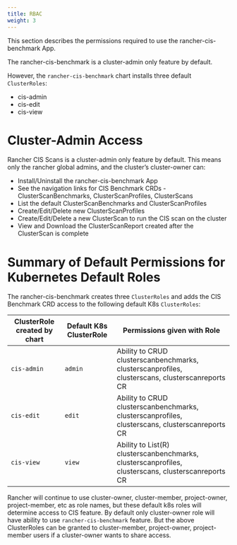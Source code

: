 ```yaml
---
title: RBAC
weight: 3
---
```


This section describes the permissions required to use the rancher-cis-benchmark App.

The rancher-cis-benchmark is a cluster-admin only feature by default.

However, the `rancher-cis-benchmark` chart installs three default `ClusterRoles`:
- cis-admin
- cis-edit
- cis-view

# Cluster-Admin Access

Rancher CIS Scans is a cluster-admin only feature by default.
This means only the rancher global admins, and the cluster’s cluster-owner can:

- Install/Uninstall the rancher-cis-benchmark App
- See the navigation links for CIS Benchmark CRDs - ClusterScanBenchmarks, ClusterScanProfiles, ClusterScans
- List the default ClusterScanBenchmarks and ClusterScanProfiles
- Create/Edit/Delete new ClusterScanProfiles
- Create/Edit/Delete a new ClusterScan to run the CIS scan on the cluster
- View and Download the ClusterScanReport created after the ClusterScan is complete


# Summary of Default Permissions for Kubernetes Default Roles

The rancher-cis-benchmark creates three `ClusterRoles` and adds the CIS Benchmark CRD access to the following default K8s `ClusterRoles`:

| ClusterRole created by chart | Default K8s ClusterRole  | Permissions given with Role
| ------------------------------| ---------------------------| ---------------------------|
| `cis-admin` | `admin`| Ability to CRUD clusterscanbenchmarks, clusterscanprofiles, clusterscans, clusterscanreports CR
| `cis-edit`| `edit` | Ability to CRUD clusterscanbenchmarks, clusterscanprofiles, clusterscans, clusterscanreports CR
| `cis-view` | `view `| Ability to List(R) clusterscanbenchmarks, clusterscanprofiles, clusterscans, clusterscanreports CR

Rancher will continue to use cluster-owner, cluster-member, project-owner, project-member, etc as role names, but these default k8s roles will determine access to CIS feature.
By default only cluster-owner role will have ability to use `rancher-cis-benchmark` feature.
But the above ClusterRoles can be granted to cluster-member, project-owner, project-member users if a cluster-owner wants to share access.
